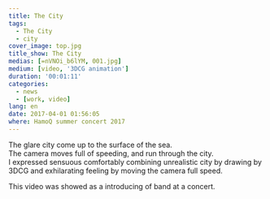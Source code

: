 ```yaml
---
title: The City
tags:
  - The City
  - city
cover_image: top.jpg
title_show: The City
medias: [=nVNOi_b6lYM, 001.jpg]
medium: [video, '3DCG animation']
duration: '00:01:11'
categories:
  - news
  - [work, video]
lang: en
date: 2017-04-01 01:56:05
where: HamoQ summer concert 2017
---
```

<p>The glare city come up to the surface of the sea.<br>The camera moves full of speeding, and run through the city.<br>I expressed sensuous comfortably combining unrealistic city by drawing by 3DCG and exhilarating feeling by moving the camera full speed.
  </p>
  <p>This video was showed as a introducing of band at a concert.</p>
<!--
# Tag Plugins
## Image
{% img [class names] /path/to/image [width] [height] "title text 'alt text'" %}

## Link
{% link text url [external] [title] %}

## YouTube
{% youtube video_id %}

## Vimeo
{% vimeo video_id [width] [height] %}

<!-- more -->
